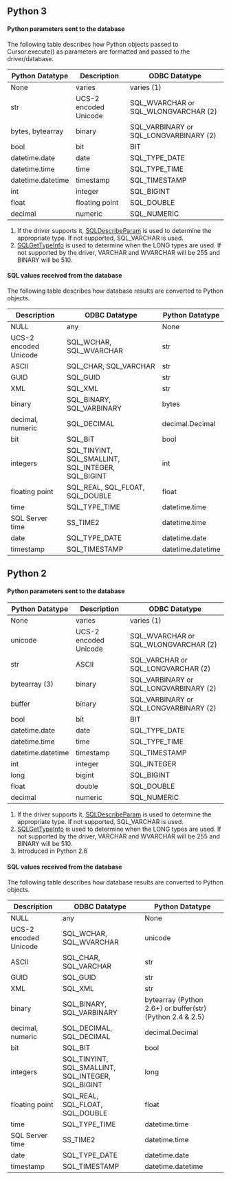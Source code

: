## Python 3

#### Python parameters sent to the database

The following table describes how Python objects passed to Cursor.execute() as parameters are formatted and passed to the driver/database.

| Python Datatype | Description | ODBC Datatype |
|------------------|-------------|----------------|
| None | varies | varies (1) |
| str | UCS-2 encoded Unicode | SQL_WVARCHAR or SQL_WLONGVARCHAR (2) |
| bytes, bytearray | binary | SQL_VARBINARY or SQL_LONGVARBINARY (2) |
| bool | bit | BIT |
| datetime.date | date | SQL_TYPE_DATE |
| datetime.time | time | SQL_TYPE_TIME |
| datetime.datetime | timestamp | SQL_TIMESTAMP |
| int | integer | SQL_BIGINT |
| float | floating point | SQL_DOUBLE |
| decimal | numeric | SQL_NUMERIC |

1. If the driver supports it, [SQLDescribeParam](https://msdn.microsoft.com/en-us/library/ms710188.aspx) is used to determine the appropriate type. If not supported, SQL_VARCHAR is used.
2. [SQLGetTypeInfo](https://msdn.microsoft.com/en-us/library/ms714632.aspx) is used to determine when the LONG types are used. If not supported by the driver, VARCHAR and WVARCHAR will be 255 and BINARY will be 510.

#### SQL values received from the database

The following table describes how database results are converted to Python objects.

| Description | ODBC Datatype | Python Datatype |
|-------------|----------------|------------------|
| NULL | any | None |
| UCS-2 encoded Unicode | SQL_WCHAR, SQL_WVARCHAR | str |
| ASCII | SQL_CHAR, SQL_VARCHAR | str |
| GUID | SQL_GUID | str |
| XML | SQL_XML | str |
| binary | SQL_BINARY, SQL_VARBINARY | bytes |
| decimal, numeric | SQL_DECIMAL | decimal.Decimal |
| bit | SQL_BIT | bool |
| integers | SQL_TINYINT, SQL_SMALLINT, SQL_INTEGER, SQL_BIGINT | int |
| floating point | SQL_REAL, SQL_FLOAT, SQL_DOUBLE | float |
| time | SQL_TYPE_TIME | datetime.time |
| SQL Server time | SS_TIME2 | datetime.time |
| date | SQL_TYPE_DATE | datetime.date |
| timestamp | SQL_TIMESTAMP | datetime.datetime |

## Python 2

#### Python parameters sent to the database

| Python Datatype | Description | ODBC Datatype |
|------------------|-------------|----------------|
| None | varies | varies (1) |
| unicode | UCS-2 encoded Unicode | SQL_WVARCHAR or SQL_WLONGVARCHAR (2) |
| str | ASCII | SQL_VARCHAR or SQL_LONGVARCHAR (2) |
| bytearray (3) | binary | SQL_VARBINARY or SQL_LONGVARBINARY (2) |
| buffer | binary | SQL_VARBINARY or SQL_LONGVARBINARY (2) |
| bool | bit | BIT |
| datetime.date | date | SQL_TYPE_DATE |
| datetime.time | time | SQL_TYPE_TIME |
| datetime.datetime | timestamp | SQL_TIMESTAMP |
| int | integer | SQL_INTEGER |
| long | bigint | SQL_BIGINT |
| float | double | SQL_DOUBLE |
| decimal | numeric | SQL_NUMERIC |

1. If the driver supports it, [SQLDescribeParam](https://msdn.microsoft.com/en-us/library/ms710188.aspx) is used to determine the appropriate type. If not supported, SQL_VARCHAR is used.
2. [SQLGetTypeInfo](https://msdn.microsoft.com/en-us/library/ms714632.aspx) is used to determine when the LONG types are used. If not supported by the driver, VARCHAR and WVARCHAR will be 255 and BINARY will be 510.
3. Introduced in Python 2.6

#### SQL values received from the database

The following table describes how database results are converted to Python objects.

| Description | ODBC Datatype | Python Datatype |
|-------------|----------------|------------------|
| NULL | any | None |
| UCS-2 encoded Unicode | SQL_WCHAR, SQL_WVARCHAR | unicode |
| ASCII | SQL_CHAR, SQL_VARCHAR | str |
| GUID | SQL_GUID | str |
| XML | SQL_XML | str |
| binary | SQL_BINARY, SQL_VARBINARY | bytearray (Python 2.6+) or buffer(str) (Python 2.4 & 2.5) |
| decimal, numeric | SQL_DECIMAL, SQL_DECIMAL | decimal.Decimal |
| bit | SQL_BIT | bool |
| integers | SQL_TINYINT, SQL_SMALLINT, SQL_INTEGER, SQL_BIGINT | long |
| floating point | SQL_REAL, SQL_FLOAT, SQL_DOUBLE | float |
| time | SQL_TYPE_TIME | datetime.time |
| SQL Server time | SS_TIME2 | datetime.time |
| date | SQL_TYPE_DATE | datetime.date |
| timestamp | SQL_TIMESTAMP | datetime.datetime |